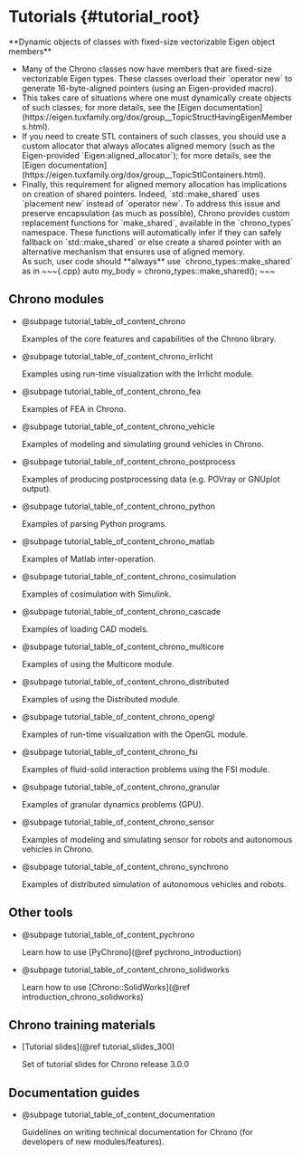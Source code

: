 Tutorials {#tutorial_root}
==========================

<div class="ce-info">
**Dynamic objects of classes with fixed-size vectorizable Eigen object members**<br>
<ul>
<li>Many of the Chrono classes now have members that are fixed-size vectorizable Eigen types. These classes overload their `operator new` to generate 16-byte-aligned pointers (using an Eigen-provided macro).</li>
<li>This takes care of situations where one must dynamically create objects of such classes; for more details, see the [Eigen documentation](https://eigen.tuxfamily.org/dox/group__TopicStructHavingEigenMembers.html).</li>
<li>If you need to create STL containers of such classes, you should use a custom allocator that always allocates aligned memory (such as the Eigen-provided `Eigen:aligned_allocator`); for more details, see the [Eigen documentation](https://eigen.tuxfamily.org/dox/group__TopicStlContainers.html).</li>
<li>Finally, this requirement for aligned memory allocation has implications on creation of shared pointers.  Indeed, `std::make_shared` uses `placement new` instead of `operator new`.  To address this issue and preserve encapsulation (as much as possible), Chrono provides custom replacement functions for `make_shared`, available in the `chrono_types` namespace. These functions will automatically infer if they can safely fallback on `std::make_shared` or else create a shared pointer with an alternative mechanism that ensures use of aligned memory. <br>
As such, user code should **always** use `chrono_types::make_shared` as in
~~~{.cpp}
auto my_body = chrono_types::make_shared<ChBody>();
~~~
</li>
</ul>
</div>

## Chrono modules

-   @subpage tutorial_table_of_content_chrono

    Examples of the core features and capabilities of the Chrono library.

-   @subpage tutorial_table_of_content_chrono_irrlicht

    Examples using run-time visualization with the Irrlicht module.

-   @subpage tutorial_table_of_content_chrono_fea

    Examples of FEA in Chrono.

-   @subpage tutorial_table_of_content_chrono_vehicle

    Examples of modeling and simulating ground vehicles in Chrono.

-   @subpage tutorial_table_of_content_chrono_postprocess

    Examples of producing postprocessing data (e.g. POVray or GNUplot output).

-   @subpage tutorial_table_of_content_chrono_python

    Examples of parsing Python programs.

-   @subpage tutorial_table_of_content_chrono_matlab

    Examples of Matlab inter-operation.

-   @subpage tutorial_table_of_content_chrono_cosimulation

    Examples of cosimulation with Simulink.

-   @subpage tutorial_table_of_content_chrono_cascade

    Examples of loading CAD models.

-   @subpage tutorial_table_of_content_chrono_multicore

    Examples of using the Multicore module.

-   @subpage tutorial_table_of_content_chrono_distributed

    Examples of using the Distributed module.

-   @subpage tutorial_table_of_content_chrono_opengl

    Examples of run-time visualization with the OpenGL module.

-   @subpage tutorial_table_of_content_chrono_fsi

    Examples of fluid-solid interaction problems using the FSI module.

-   @subpage tutorial_table_of_content_chrono_granular

    Examples of granular dynamics problems (GPU).

-   @subpage tutorial_table_of_content_chrono_sensor

    Examples of modeling and simulating sensor for robots and autonomous vehicles in Chrono.

-   @subpage tutorial_table_of_content_chrono_synchrono

    Examples of distributed simulation of autonomous vehicles and robots.


## Other tools


-   @subpage tutorial_table_of_content_pychrono

    Learn how to use [PyChrono](@ref pychrono_introduction)

-   @subpage tutorial_table_of_content_chrono_solidworks

    Learn how to use [Chrono::SolidWorks](@ref introduction_chrono_solidworks)


## Chrono training materials

-   [Tutorial slides](@ref tutorial_slides_300)

    Set of tutorial slides for Chrono release 3.0.0


## Documentation guides

-    @subpage tutorial_table_of_content_documentation

     Guidelines on writing technical documentation for Chrono (for developers of new modules/features).
